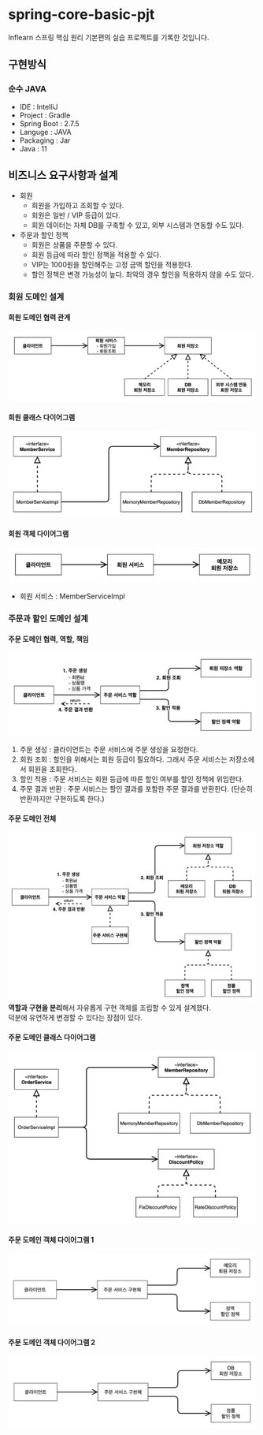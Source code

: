 # spring-core-basic-pjt
Inflearn 스프링 핵심 원리 기본편의 실습 프로젝트를 기록한 것입니다.

## 구현방식

### 순수 JAVA

- IDE : IntelliJ
- Project : Gradle
- Spring Boot : 2.7.5
- Languge : JAVA
- Packaging : Jar
- Java : 11

## 비즈니스 요구사항과 설계
- 회원
  - 회원을 가입하고 조회할 수 있다.
  - 회원은 일반 / VIP 등급이 있다.
  - 회원 데이터는 자체 DB를 구축할 수 있고, 외부 시스템과 연동할 수도 있다.
- 주문과 할인 정책
  - 회원은 상품을 주문할 수 있다.
  - 회원 등급에 따라 할인 정책을 적용할 수 있다.
  - VIP는 1000원을 할인해주는 고정 금액 할인을 적용한다.
  - 할인 정책은 변경 가능성이 높다. 최악의 경우 할인을 적용하지 않을 수도 있다.

### 회원 도메인 설계 
#### 회원 도메인 협력 관계
  ![img.png](img/img.png)
  
#### 회원 클래스 다이어그램
![img_1.png](img/img_1.png)

#### 회원 객체 다이어그램
![img_2.png](img/img_2.png)
- 회원 서비스 : MemberServiceImpl

### 주문과 할인 도메인 설계
#### 주문 도메인 협력, 역할, 책임
![img.png](img/img_3.png)
1. 주문 생성 : 클라이언트는 주문 서비스에 주문 생성을 요청한다.
2. 회원 조회 : 할인을 위해서는 회원 등급이 필요하다. 그래서 주문 서비스는 저장소에서 회원을 조회한다.
3. 할인 적용 : 주문 서비스는 회원 등급에 따른 할인 여부를 할인 정책에 위임한다.
4. 주문 결과 반환 : 주문 서비스는 할인 결과를 포함한 주문 결과를 반환한다. (단순히 반환까지만 구현하도록 한다.)

#### 주문 도메인 전체
![img.png](img/img_4.png)
<b>역할과 구현을 분리</b>해서 자유롭게 구현 객체를 조립할 수 있게 설계했다.  
덕분에 유연하게 변경할 수 있다는 장점이 있다.

#### 주문 도메인 클래스 다이어그램
![img.png](img/img_5.png)

#### 주문 도메인 객체 다이어그램 1
![img.png](img/img_6.png)

#### 주문 도메인 객체 다이어그램 2
![img_1.png](img/img_7.png)